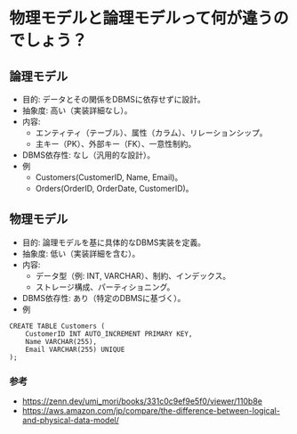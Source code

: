 # 物理モデルと論理モデルって何が違うのでしょう？
## 論理モデル
- 目的: データとその関係をDBMSに依存せずに設計。
- 抽象度: 高い（実装詳細なし）。
- 内容:
  - エンティティ（テーブル）、属性（カラム）、リレーションシップ。
  - 主キー（PK）、外部キー（FK）、一意性制約。
- DBMS依存性: なし（汎用的な設計）。
- 例
  - Customers(CustomerID, Name, Email)。
  - Orders(OrderID, OrderDate, CustomerID)。 

## 物理モデル
- 目的: 論理モデルを基に具体的なDBMS実装を定義。
- 抽象度: 低い（実装詳細を含む）。
- 内容:
  - データ型（例: INT, VARCHAR）、制約、インデックス。
  - ストレージ構成、パーティショニング。
- DBMS依存性: あり（特定のDBMSに基づく）。
- 例
```
CREATE TABLE Customers (
    CustomerID INT AUTO_INCREMENT PRIMARY KEY,
    Name VARCHAR(255),
    Email VARCHAR(255) UNIQUE
); 
```
### 参考
- https://zenn.dev/umi_mori/books/331c0c9ef9e5f0/viewer/110b8e
- https://aws.amazon.com/jp/compare/the-difference-between-logical-and-physical-data-model/
